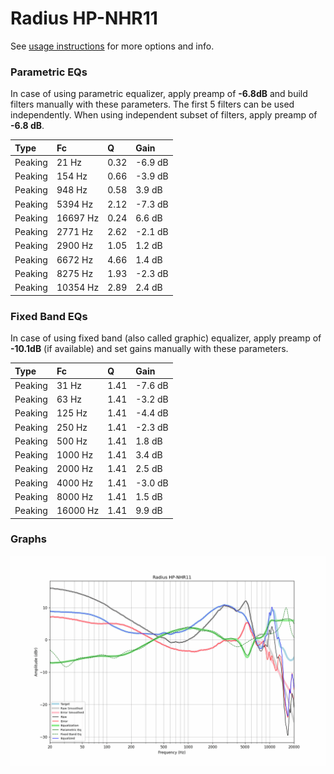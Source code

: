# Radius HP-NHR11
See [usage instructions](https://github.com/jaakkopasanen/AutoEq#usage) for more options and info.

### Parametric EQs
In case of using parametric equalizer, apply preamp of **-6.8dB** and build filters manually
with these parameters. The first 5 filters can be used independently.
When using independent subset of filters, apply preamp of **-6.8 dB**.

| Type    | Fc       |    Q | Gain    |
|:--------|:---------|:-----|:--------|
| Peaking | 21 Hz    | 0.32 | -6.9 dB |
| Peaking | 154 Hz   | 0.66 | -3.9 dB |
| Peaking | 948 Hz   | 0.58 | 3.9 dB  |
| Peaking | 5394 Hz  | 2.12 | -7.3 dB |
| Peaking | 16697 Hz | 0.24 | 6.6 dB  |
| Peaking | 2771 Hz  | 2.62 | -2.1 dB |
| Peaking | 2900 Hz  | 1.05 | 1.2 dB  |
| Peaking | 6672 Hz  | 4.66 | 1.4 dB  |
| Peaking | 8275 Hz  | 1.93 | -2.3 dB |
| Peaking | 10354 Hz | 2.89 | 2.4 dB  |

### Fixed Band EQs
In case of using fixed band (also called graphic) equalizer, apply preamp of **-10.1dB**
(if available) and set gains manually with these parameters.

| Type    | Fc       |    Q | Gain    |
|:--------|:---------|:-----|:--------|
| Peaking | 31 Hz    | 1.41 | -7.6 dB |
| Peaking | 63 Hz    | 1.41 | -3.2 dB |
| Peaking | 125 Hz   | 1.41 | -4.4 dB |
| Peaking | 250 Hz   | 1.41 | -2.3 dB |
| Peaking | 500 Hz   | 1.41 | 1.8 dB  |
| Peaking | 1000 Hz  | 1.41 | 3.4 dB  |
| Peaking | 2000 Hz  | 1.41 | 2.5 dB  |
| Peaking | 4000 Hz  | 1.41 | -3.0 dB |
| Peaking | 8000 Hz  | 1.41 | 1.5 dB  |
| Peaking | 16000 Hz | 1.41 | 9.9 dB  |

### Graphs
![](./Radius%20HP-NHR11.png)